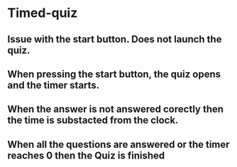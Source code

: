 # Timed-quiz

## Issue with the start button. Does not launch the quiz.

## When pressing the start button, the quiz opens and the timer starts.
## When the answer is not answered corectly then the time is substacted from the clock.
## When all the questions are answered or the timer reaches 0 then the Quiz is finished 

